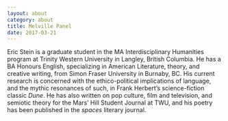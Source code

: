 ```yaml
---
layout: about
category: about
title: Melville Panel
date: 2017-03-21
---
```


Eric Stein is a graduate student in the MA Interdisciplinary Humanities program at Trinity Western University in Langley, British Columbia. He has a BA Honours English, specializing in American Literature, theory, and creative writing, from Simon Fraser University in Burnaby, BC. His current research is concerned with the ethico-political implications of language, and the mythic resonances of such, in Frank Herbert’s science-fiction classic *Dune*. He has also written on pop culture, film and television, and semiotic theory for the Mars’ Hill Student Journal at TWU, and his poetry has been published in the *spaces* literary journal.
